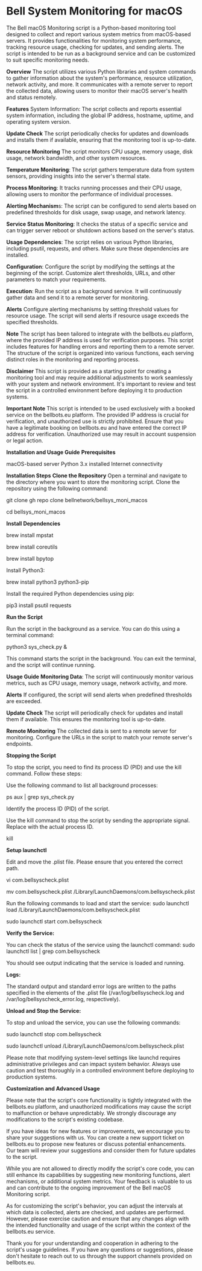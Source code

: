 # Bell System Monitoring for macOS

The Bell macOS Monitoring script is a Python-based monitoring tool designed to collect and report various system metrics from macOS-based servers. It provides functionalities for monitoring system performance, tracking resource usage, checking for updates, and sending alerts. The script is intended to be run as a background service and can be customized to suit specific monitoring needs.

**Overview**
The script utilizes various Python libraries and system commands to gather information about the system's performance, resource utilization, network activity, and more. It communicates with a remote server to report the collected data, allowing users to monitor their macOS server's health and status remotely.

**Features**
System Information: The script collects and reports essential system information, including the global IP address, hostname, uptime, and operating system version.

**Update Check** 
The script periodically checks for updates and downloads and installs them if available, ensuring that the monitoring tool is up-to-date.

**Resource Monitoring** 
The script monitors CPU usage, memory usage, disk usage, network bandwidth, and other system resources.

**Temperature Monitoring**: 
The script gathers temperature data from system sensors, providing insights into the server's thermal state.

**Process Monitoring**: 
It tracks running processes and their CPU usage, allowing users to monitor the performance of individual processes.

**Alerting Mechanism**s: 
The script can be configured to send alerts based on predefined thresholds for disk usage, swap usage, and network latency.

**Service Status Monitoring**: 
It checks the status of a specific service and can trigger server reboot or shutdown actions based on the server's status.

**Usage**
**Dependencies**: 
The script relies on various Python libraries, including psutil, requests, and others. Make sure these dependencies are installed.

**Configuration**: 
Configure the script by modifying the settings at the beginning of the script. Customize alert thresholds, URLs, and other parameters to match your requirements.

**Execution**: 
Run the script as a background service. It will continuously gather data and send it to a remote server for monitoring.

**Alerts**
Configure alerting mechanisms by setting threshold values for resource usage. The script will send alerts if resource usage exceeds the specified thresholds.

**Note**
The script has been tailored to integrate with the bellbots.eu platform, where the provided IP address is used for verification purposes. This script includes features for handling errors and reporting them to a remote server. The structure of the script is organized into various functions, each serving distinct roles in the monitoring and reporting process.

**Disclaimer**
This script is provided as a starting point for creating a monitoring tool and may require additional adjustments to work seamlessly with your system and network environment. It's important to review and test the script in a controlled environment before deploying it to production systems.

**Important Note**
This script is intended to be used exclusively with a booked service on the bellbots.eu platform. The provided IP address is crucial for verification, and unauthorized use is strictly prohibited. Ensure that you have a legitimate booking on bellbots.eu and have entered the correct IP address for verification. Unauthorized use may result in account suspension or legal action.

**Installation and Usage Guide**
**Prerequisites**

macOS-based server
Python 3.x installed
Internet connectivity

**Installation Steps**
**Clone the Repository**
Open a terminal and navigate to the directory where you want to store the monitoring script. Clone the repository using the following command:

  git clone gh repo clone bellnetwork/bellsys_moni_macos

  cd bellsys_moni_macos
  
**Install Dependencies**

  brew install mpstat
  
  brew install coreutils
  
  brew install bpytop

Install Python3:

  brew install python3 python3-pip

Install the required Python dependencies using pip:

  pip3 install psutil requests

**Run the Script**

Run the script in the background as a service. You can do this using a terminal command:

  python3 sys_check.py &
  
This command starts the script in the background. You can exit the terminal, and the script will continue running.

**Usage Guide**
**Monitoring Data**:
The script will continuously monitor various metrics, such as CPU usage, memory usage, network activity, and more.

**Alerts** 
If configured, the script will send alerts when predefined thresholds are exceeded.

**Update Check**
The script will periodically check for updates and install them if available. This ensures the monitoring tool is up-to-date.

**Remote Monitoring** 
The collected data is sent to a remote server for monitoring. Configure the URLs in the script to match your remote server's endpoints.

**Stopping the Script**

To stop the script, you need to find its process ID (PID) and use the kill command. Follow these steps:

Use the following command to list all background processes:

  ps aux | grep sys_check.py
  
Identify the process ID (PID) of the script.

Use the kill command to stop the script by sending the appropriate signal. Replace <pid> with the actual process ID.

  kill <pid>
  

**Setup launchctl**

Edit and move the .plist file. Please ensure that you entered the correct path.

  vi com.bellsyscheck.plist

  mv com.bellsyscheck.plist /Library/LaunchDaemons/com.bellsyscheck.plist

Run the following commands to load and start the service:
  sudo launchctl load /Library/LaunchDaemons/com.bellsyscheck.plist
  
  sudo launchctl start com.bellsyscheck

**Verify the Service:**

You can check the status of the service using the launchctl command:
sudo launchctl list | grep com.bellsyscheck

You should see output indicating that the service is loaded and running.

**Logs:**

The standard output and standard error logs are written to the paths specified in the <string> elements of the .plist file (/var/log/bellsyscheck.log and /var/log/bellsyscheck_error.log, respectively).

**Unload and Stop the Service:**

To stop and unload the service, you can use the following commands:

  sudo launchctl stop com.bellsyscheck

  sudo launchctl unload /Library/LaunchDaemons/com.bellsyscheck.plist

Please note that modifying system-level settings like launchd requires administrative privileges and can impact system behavior. Always use caution and test thoroughly in a controlled environment before deploying to production systems.

**Customization and Advanced Usage**

Please note that the script's core functionality is tightly integrated with the bellbots.eu platform, and unauthorized modifications may cause the script to malfunction or behave unpredictably. We strongly discourage any modifications to the script's existing codebase.

If you have ideas for new features or improvements, we encourage you to share your suggestions with us. You can create a new support ticket on bellbots.eu to propose new features or discuss potential enhancements. Our team will review your suggestions and consider them for future updates to the script.

While you are not allowed to directly modify the script's core code, you can still enhance its capabilities by suggesting new monitoring functions, alert mechanisms, or additional system metrics. Your feedback is valuable to us and can contribute to the ongoing improvement of the Bell macOS Monitoring script.

As for customizing the script's behavior, you can adjust the intervals at which data is collected, alerts are checked, and updates are performed. However, please exercise caution and ensure that any changes align with the intended functionality and usage of the script within the context of the bellbots.eu service.

Thank you for your understanding and cooperation in adhering to the script's usage guidelines. If you have any questions or suggestions, please don't hesitate to reach out to us through the support channels provided on bellbots.eu.
